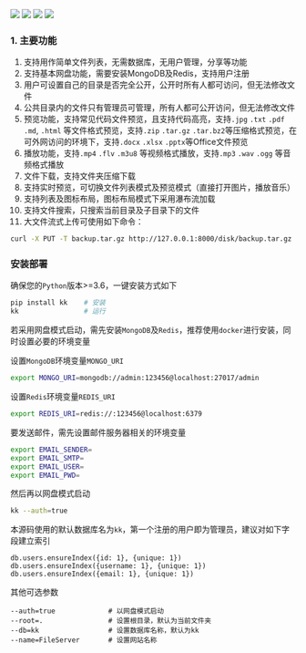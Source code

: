 ![](https://img.shields.io/badge/author-digua-blue)
![](https://img.shields.io/github/license/zkdfbb/kk)
![](https://img.shields.io/pypi/v/kk)
![](https://img.shields.io/pypi/pyversions/kk)

### 1. 主要功能

1. 支持用作简单文件列表，无需数据库，无用户管理，分享等功能
2. 支持基本网盘功能，需要安装MongoDB及Redis，支持用户注册
3. 用户可设置自己的目录是否完全公开，公开时所有人都可访问，但无法修改文件
4. 公共目录内的文件只有管理员可管理，所有人都可公开访问，但无法修改文件
5. 预览功能，支持常见代码文件预览，且支持代码高亮，支持`.jpg` `.txt` `.pdf` `.md`, `.html` 等文件格式预览，支持`.zip` `.tar.gz` `.tar.bz2`等压缩格式预览，在可外网访问的环境下，支持`.docx` `.xlsx` `.pptx`等Office文件预览
6. 播放功能，支持`.mp4` `.flv` `.m3u8` 等视频格式播放，支持`.mp3` `.wav` `.ogg` 等音频格式播放
7. 文件下载，支持文件夹压缩下载
8. 支持实时预览，可切换文件列表模式及预览模式（直接打开图片，播放音乐）
9. 支持列表及图标布局，图标布局模式下采用瀑布流加载
10. 支持文件搜索，只搜索当前目录及子目录下的文件
11. 大文件流式上传可使用如下命令：

```bash
curl -X PUT -T backup.tar.gz http://127.0.0.1:8000/disk/backup.tar.gz
```

### 安装部署

确保您的`Python`版本>=3.6，一键安装方式如下
```bash
pip install kk    # 安装
kk                # 运行
```

若采用网盘模式启动，需先安装`MongoDB`及`Redis`，推荐使用`docker`进行安装，同时设置必要的环境变量

设置`MongoDB`环境变量`MONGO_URI`

```bash
export MONGO_URI=mongodb://admin:123456@localhost:27017/admin
```

设置`Redis`环境变量`REDIS_URI`

```bash
export REDIS_URI=redis://:123456@localhost:6379
```

要发送邮件，需先设置邮件服务器相关的环境变量

```bash
export EMAIL_SENDER=
export EMAIL_SMTP=
export EMAIL_USER=
export EMAIL_PWD=
```

然后再以网盘模式启动

```bash
kk --auth=true
```

本源码使用的默认数据库名为`kk`，第一个注册的用户即为管理员，建议对如下字段建立索引
```
db.users.ensureIndex({id: 1}, {unique: 1})
db.users.ensureIndex({username: 1}, {unique: 1})
db.users.ensureIndex({email: 1}, {unique: 1})
```

其他可选参数
```
--auth=true             # 以网盘模式启动
--root=.                # 设置根目录，默认为当前文件夹
--db=kk                 # 设置数据库名称，默认为kk
--name=FileServer       # 设置网站名称
```
